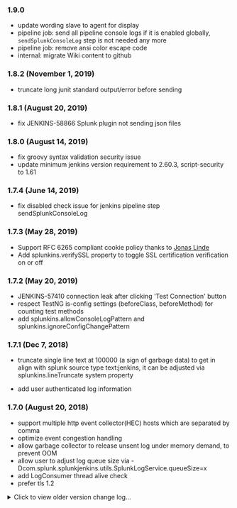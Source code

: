 ### 1.9.0
-   update wording slave to agent for display
-   pipeline job: send all pipeline console logs if it is enabled globally, `sendSplunkConsoleLog` step is not needed any more
-   pipeline job: remove ansi color escape code
-   internal: migrate Wiki content to github 

### 1.8.2 (November 1, 2019) 
-   truncate long junit standard output/error before sending

### 1.8.1 (August 20, 2019) 

-   fix JENKINS-58866 Splunk plugin not sending json files

### 1.8.0 (August 14, 2019) 

-   fix groovy syntax validation security issue
-   update minimum jenkins version requirement to 2.60.3, script-security
    to 1.61

### 1.7.4 (June 14, 2019) 

-   fix disabled check issue for jenkins pipeline
    step sendSplunkConsoleLog

### 1.7.3 (May 28, 2019) 

-   Support RFC 6265 compliant cookie policy thanks to [Jonas Linde](https://github.com/krakan)
-   Add splunkins.verifySSL property to toggle SSL certification
    verification on or off

### 1.7.2 (May 20, 2019) 

-   JENKINS-57410 connection leak after clicking 'Test Connection'
    button
-   respect TestNG is-config settings (beforeClass, beforeMethod) for
    counting test methods
-   add splunkins.allowConsoleLogPattern and
    splunkins.ignoreConfigChangePattern

### 1.7.1 (Dec 7, 2018)  

-   truncate single line text at 100000 (a sign of garbage data) to get
    in align with splunk source type text:jenkins, it can be adjusted
    via splunkins.lineTruncate system property

-   add user authenticated log information

### 1.7.0 (August 20, 2018)  

-   support multiple http event collector(HEC) hosts which are separated
    by comma
-   optimize event congestion handling
-   allow garbage collector to release unsent log under memory demand,
    to prevent OOM
-   allow user to adjust log queue size via
    -Dcom.splunk.splunkjenkins.utils.SplunkLogService.queueSize=x
-   add LogConsumer thread alive check
-   prefer tls 1.2

  
<details>
 <summary>Click to view older version change log...</summary>
  

### 1.6.3 (Dec 1, 2017)  

-   fix configuration migration issue for versions prior to 1.5.0

### 1.6.2 (Nov 28, 2017)  

-   defer LogHandler hook registration
-   add covered number and total number in addition to percentage for
    code coverage (index=jenkins event\_tag=coverage)

### 1.6.1 (Oct 15, 2017)  

-   remove restricted computer.getDisplayExecutors api call
-   add splunkins.buffer property which can be added to jenkins start up
    parameter (such as -Dsplunkins.buffer=4096) to adjust console log
    buffer

### 1.6.0 (August 15, 2017)  

-   add splunkins.getJunitReport(int pageSize, List\<String\>
    ignoredTestResultActions = null) which allow user to ignore specific
    test result formats

-   unify junit test results with xunit and cucumber test results

-   defer updateCache operation to JOB\_LOADED phase

-   send JVM memory pool usage,  can be searched via

    ``` syntaxhighlighter-pre
    index="jenkins_statistics" event_tag=jvm_memory
    ```

### 1.5.3 (July 25, 2017)  

-   fix SECURITY-479 (Arbitrary code execution vulnerability in rare
    circumstances)

### 1.5.2 (May 22, 2017)  

-   convert Float.NaN or Double.NaN to null
-   make sure workspace exists before sending files, thanks
    to [ctran](https://github.com/ctran)
-   fix Log type and allow verbose logging

### 1.5.1 (April 24, 2017)  

-   Fix log congestion issue when slave launcher generated verbose logs
    during Jenkins restart phase

### 1.5.0 (April 16, 2017)  

-   Use SecureGroovyScript to address security issues mentioned
    on <https://jenkins.io/security/advisory/2017-04-10/> . If you hit
    errors like   

    ``` console-output
    org.jenkinsci.plugins.scriptsecurity.scripts.UnapprovedUsageException: script not yet approved for use
    ```
      
    you need go to "Manage Jenkins -\> In-process Script Approval"
     (JENKINS\_URL/scriptApproval) page to review the script and approve it.

-   Add support for [jacoco-plugin](https://wiki.jenkins-ci.org/display/JENKINS/JaCoCo+Plugin)

### 1.4.3 (Mar 3, 2017)

-   Do not extract scm info for job start event, since the info maybe
    obtained from last build, not current build
-   Add null check for Node
-   Use job's full name instead of url to get compliance with
    env.JOB\_NAME

### 1.4.2 (Jan 4, 2017)

-   Improve retry handling when Splunk is busy

### 1.4.1 (Dec 19, 2016)

-   Send separate event for running jobs, used for long running job
    alert

### 1.4 (Dec 19, 2016)

-   Support Coverage Report generated by [Clover plugin](https://wiki.jenkins-ci.org/display/JENKINS/Clover+Plugin) and [Cobertura
    plugin](https://wiki.jenkins-ci.org/display/JENKINS/Cobertura+Plugin)
-   Rewrite the metadata configuration page to improve the readability.
-   Shaded org.apache.http package to avoid conflicts with other plugin
    which is using an older version
-   Improve http posting performance by using Gzip.

### 1.3.1 (Oct 27, 2016)

-   Masked Password parameter, send \*\*\*
-   Do not send whole Environment variable list, only send build
    parameters.
-   Added BuildInfoArchiver to send historical data

### 1.3 (Oct 19, 2016)

-   Support Test Report generated by [cucumber-testresult-plugin](https://wiki.jenkins-ci.org/display/JENKINS/Cucumber+Test+Result+Plugin)
-   FIXED TestNG Summary Display issue

### 1.2 (Oct 16, 2016)

-   Support Test Report generated by [TestNG plugin](https://wiki.jenkins-ci.org/display/JENKINS/testng-plugin)

### 1.1 (Oct 14, 2016)

-   Simplify metadata configuration
-   Fixed No signature of method: static
    com.splunk.splunkjenkins.utils.LogEventHelper.sendFiles() is
    applicable for argument types:
    (org.jenkinsci.plugins.workflow.job.WorkflowRun ...

### 1.0 (Oct 8, 2016)

-   Initial release

</details>